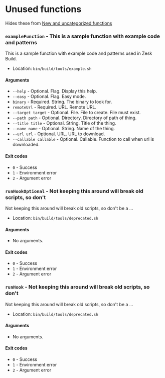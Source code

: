 # Unused functions

Hides these from [New and uncategorized functions](./todo.md)

### `exampleFunction` - This is a sample function with example code and patterns

This is a sample function with example code and patterns used in Zesk Build.

- Location: `bin/build/tools/example.sh`

#### Arguments

- `--help` - Optional. Flag. Display this help.
- `--easy` - Optional. Flag. Easy mode.
- `binary` - Required. String. The binary to look for.
- `remoteUrl` - Required. URL. Remote URL.
- `--target target` - Optional. File. File to create. File must exist.
- `--path path` - Optional. Directory. Directory of path of thing.
- `--title title` - Optional. String. Title of the thing.
- `--name name` - Optional. String. Name of the thing.
- `--url url` - Optional. URL. URL to download.
- `--callable callable` - Optional. Callable. Function to call when url is downloaded.

#### Exit codes

- `0` - Success
- `1` - Environment error
- `2` - Argument error
### `runHookOptional` - Not keeping this around will break old scripts, so don't

Not keeping this around will break old scripts, so don't be a ...

- Location: `bin/build/tools/deprecated.sh`

#### Arguments

- No arguments.

#### Exit codes

- `0` - Success
- `1` - Environment error
- `2` - Argument error
### `runHook` - Not keeping this around will break old scripts, so don't

Not keeping this around will break old scripts, so don't be a ...

- Location: `bin/build/tools/deprecated.sh`

#### Arguments

- No arguments.

#### Exit codes

- `0` - Success
- `1` - Environment error
- `2` - Argument error
